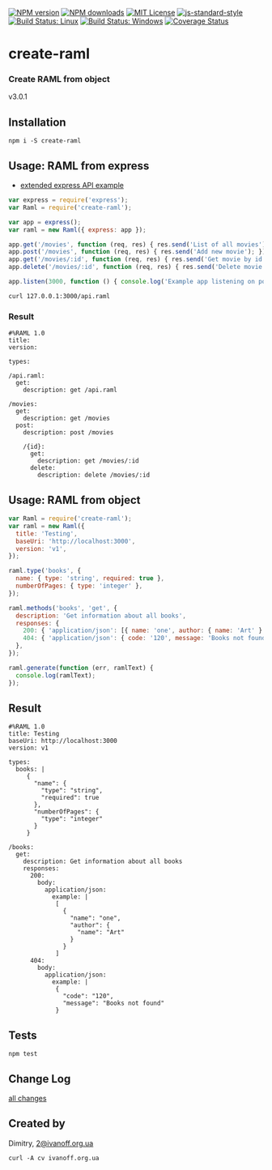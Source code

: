 
[![NPM version][npm-version-image]][npm-url]
[![NPM downloads][npm-downloads-image]][npm-url]
[![MIT License][license-image]][license-url]
[![js-standard-style][standard-style-image]][standard-style-url]
[![Build Status: Linux][travis-image]][travis-url]
[![Build Status: Windows][appveyor-image]][appveyor-url]
[![Coverage Status][coveralls-image]][coveralls-url]


# create-raml

### Create RAML from object

 v3.0.1


## Installation
```npm i -S create-raml```


## Usage: RAML from express

- [extended express API example](docs/express_movies_api.md)

```javascript
var express = require('express');
var Raml = require('create-raml');

var app = express();
var raml = new Raml({ express: app });

app.get('/movies', function (req, res) { res.send('List of all movies'); });
app.post('/movies', function (req, res) { res.send('Add new movie'); });
app.get('/movies/:id', function (req, res) { res.send('Get movie by id'); });
app.delete('/movies/:id', function (req, res) { res.send('Delete movie by id'); });

app.listen(3000, function () { console.log('Example app listening on port 3000!'); });
```

```curl 127.0.0.1:3000/api.raml```

### Result

```
#%RAML 1.0
title: 
version: 

types:

/api.raml:
  get:
    description: get /api.raml

/movies:
  get:
    description: get /movies
  post:
    description: post /movies
    
    /{id}:
      get:
        description: get /movies/:id
      delete:
        description: delete /movies/:id
```

## Usage: RAML from object

```javascript
var Raml = require('create-raml');
var raml = new Raml({
  title: 'Testing',
  baseUri: 'http://localhost:3000',
  version: 'v1',
});

raml.type('books', {
  name: { type: 'string', required: true },
  numberOfPages: { type: 'integer' },
});

raml.methods('books', 'get', {
  description: 'Get information about all books',
  responses: {
    200: { 'application/json': [{ name: 'one', author: { name: 'Art' } }] },
    404: { 'application/json': { code: '120', message: 'Books not found' } },
  },
});

raml.generate(function (err, ramlText) {
  console.log(ramlText);
});
```


## Result

```
#%RAML 1.0
title: Testing
baseUri: http://localhost:3000
version: v1

types:
  books: |
     {
       "name": {
         "type": "string",
         "required": true
       },
       "numberOfPages": {
         "type": "integer"
       }
     }

/books:
  get:
    description: Get information about all books
    responses:
      200:
        body:
          application/json:
            example: |
             [
               {
                 "name": "one",
                 "author": {
                   "name": "Art"
                 }
               }
             ]
      404:
        body:
          application/json:
            example: |
             {
               "code": "120",
               "message": "Books not found"
             }
```

## Tests

```npm test```


## Change Log

[all changes](CHANGELOG.md)


## Created by

Dimitry, 2@ivanoff.org.ua

```curl -A cv ivanoff.org.ua```


[license-image]: http://img.shields.io/badge/license-MIT-blue.svg?style=flat
[license-url]: LICENSE

[standard-style-image]: https://img.shields.io/badge/code%20style-airbnb-blue.svg?style=flat
[standard-style-url]: https://github.com/airbnb/javascript

[npm-url]: https://npmjs.org/package/create-raml
[npm-version-image]: http://img.shields.io/npm/v/create-raml.svg?style=flat
[npm-downloads-image]: http://img.shields.io/npm/dm/create-raml.svg?style=flat

[travis-url]: https://travis-ci.org/ivanoff/create-raml
[travis-image]: https://travis-ci.org/ivanoff/create-raml.svg?branch=master

[appveyor-url]: https://ci.appveyor.com/project/ivanoff/create-raml/branch/master
[appveyor-image]: https://ci.appveyor.com/api/projects/status/lp3nhnam1eyyqh33/branch/master?svg=true

[coveralls-url]: https://coveralls.io/github/ivanoff/create-raml
[coveralls-image]: https://coveralls.io/repos/github/ivanoff/create-raml/badge.svg
